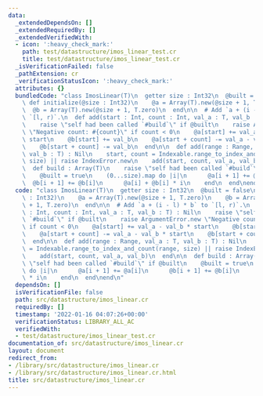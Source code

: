 ```yaml
---
data:
  _extendedDependsOn: []
  _extendedRequiredBy: []
  _extendedVerifiedWith:
  - icon: ':heavy_check_mark:'
    path: test/datastructure/imos_linear_test.cr
    title: test/datastructure/imos_linear_test.cr
  _isVerificationFailed: false
  _pathExtension: cr
  _verificationStatusIcon: ':heavy_check_mark:'
  attributes: {}
  bundledCode: "class ImosLinear(T)\n  getter size : Int32\n  @built = false\n\n \
    \ def initialize(@size : Int32)\n    @a = Array(T).new(@size + 1, T.zero)\n  \
    \  @b = Array(T).new(@size + 1, T.zero)\n  end\n\n  # Add `a + (i - l) * b` to\
    \ `[l, r)`.\n  def add(start : Int, count : Int, val_a : T, val_b : T) : Nil\n\
    \    raise \"self had been called `#build`\" if @built\n    raise ArgumentError.new\
    \ \"Negative count: #{count}\" if count < 0\n    @a[start] += val_a - val_b *\
    \ start\n    @b[start] += val_b\n    @a[start + count] -= val_a - val_b * start\n\
    \    @b[start + count] -= val_b\n  end\n\n  def add(range : Range, val_a : T,\
    \ val_b : T) : Nil\n    start, count = Indexable.range_to_index_and_count(range,\
    \ size) || raise IndexError.new\n    add(start, count, val_a, val_b)\n  end\n\n\
    \  def build : Array(T)\n    raise \"self had been called `#build`\" if @built\n\
    \    @built = true\n    (0...size).map do |i|\n      @a[i + 1] += @a[i]\n    \
    \  @b[i + 1] += @b[i]\n      @a[i] + @b[i] * i\n    end\n  end\nend\n"
  code: "class ImosLinear(T)\n  getter size : Int32\n  @built = false\n\n  def initialize(@size\
    \ : Int32)\n    @a = Array(T).new(@size + 1, T.zero)\n    @b = Array(T).new(@size\
    \ + 1, T.zero)\n  end\n\n  # Add `a + (i - l) * b` to `[l, r)`.\n  def add(start\
    \ : Int, count : Int, val_a : T, val_b : T) : Nil\n    raise \"self had been called\
    \ `#build`\" if @built\n    raise ArgumentError.new \"Negative count: #{count}\"\
    \ if count < 0\n    @a[start] += val_a - val_b * start\n    @b[start] += val_b\n\
    \    @a[start + count] -= val_a - val_b * start\n    @b[start + count] -= val_b\n\
    \  end\n\n  def add(range : Range, val_a : T, val_b : T) : Nil\n    start, count\
    \ = Indexable.range_to_index_and_count(range, size) || raise IndexError.new\n\
    \    add(start, count, val_a, val_b)\n  end\n\n  def build : Array(T)\n    raise\
    \ \"self had been called `#build`\" if @built\n    @built = true\n    (0...size).map\
    \ do |i|\n      @a[i + 1] += @a[i]\n      @b[i + 1] += @b[i]\n      @a[i] + @b[i]\
    \ * i\n    end\n  end\nend\n"
  dependsOn: []
  isVerificationFile: false
  path: src/datastructure/imos_linear.cr
  requiredBy: []
  timestamp: '2022-01-16 04:07:26+00:00'
  verificationStatus: LIBRARY_ALL_AC
  verifiedWith:
  - test/datastructure/imos_linear_test.cr
documentation_of: src/datastructure/imos_linear.cr
layout: document
redirect_from:
- /library/src/datastructure/imos_linear.cr
- /library/src/datastructure/imos_linear.cr.html
title: src/datastructure/imos_linear.cr
---
```


